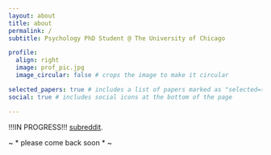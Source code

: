 ```yaml
---
layout: about
title: about
permalink: /
subtitle: Psychology PhD Student @ The University of Chicago

profile:
  align: right
  image: prof_pic.jpg
  image_circular: false # crops the image to make it circular

selected_papers: true # includes a list of papers marked as "selected={true}"
social: true # includes social icons at the bottom of the page

---
```


!!!IN PROGRESS!!! [subreddit](http://XXXXXXXXXX.com). 

~ * please come back soon * ~  
